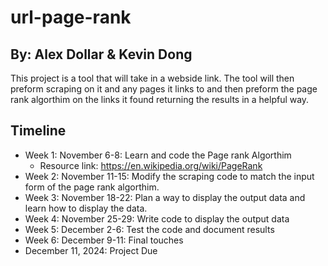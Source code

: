# url-page-rank
## By: Alex Dollar & Kevin Dong

This project is a tool that will take in a webside link. The tool will then preform scraping on it and any pages it links to and then preform the page rank algorthim on the links it found returning the results in a helpful way.

## Timeline

* Week 1: November 6-8: Learn and code the Page rank Algorthim 
  * Resource link: https://en.wikipedia.org/wiki/PageRank
* Week 2: November 11-15: Modify the scraping code to match the input form of the page rank algorthim.
* Week 3: November 18-22: Plan a way to display the output data and learn how to display the data.
* Week 4: November 25-29: Write code to display the output data
* Week 5: December 2-6: Test the code and document results
* Week 6: December 9-11: Final touches
* December 11, 2024: Project Due
